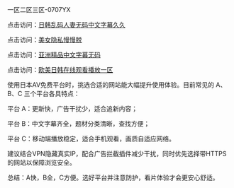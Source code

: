 
一区二区三区-0707YX

点击访问：<a href="https://tfda.pages.dev/">日韩乱码人妻无码中文字幕久久</a>

点击访问：<a href="https://vassv.pages.dev/">美女隐私慢慢脱</a>

点击访问：<a href="https://fdhf-454.pages.dev/">亚洲精品中文字幕无码</a>

点击访问：<a href="https://gsd-agv.pages.dev/">欧美日韩在线观看播放一区</a>

使用日本AV免费平台时，挑选合适的网站能大幅提升使用体验。目前常见的 A、B、C 三个平台各具特点：

平台 A：更新快，广告干扰少，适合追新内容；

平台 B：中文字幕齐全，题材分类清晰，查找方便；

平台 C：移动端播放稳定，适合手机观看，画质自适应网络。

建议结合VPN隐藏真实IP，配合广告拦截插件减少干扰，同时优先选择带HTTPS的网站以保障浏览安全。

总结：A快，B全，C方便。选好平台并注意防护，看片体验才会更安心舒适。

<span style="display:none;">[Canonical link](https://github.com/hai20250707/so29）</span>
